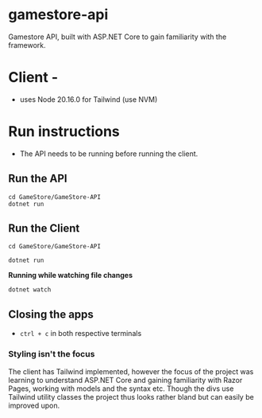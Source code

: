 # gamestore-api
Gamestore API, built with ASP.NET Core to gain familiarity with the framework.

# Client - 
- uses Node 20.16.0 for Tailwind (use NVM)

# Run instructions
- The API needs to be running before running the client.

## Run the API
``` Shell
cd GameStore/GameStore-API
dotnet run
```

## Run the Client
``` Shell
cd GameStore/GameStore-API
```

```Shell
dotnet run
```

**Running while watching file changes**
```Shell
dotnet watch
```

## Closing the apps
- `ctrl + c` in both respective terminals


### Styling isn't the focus
The client has Tailwind implemented, however the focus of the project was learning to understand ASP.NET Core and gaining familiarity with Razor Pages, working with models and the syntax etc. Though the divs use Tailwind utility classes the project thus looks rather bland but can easily be improved upon.
